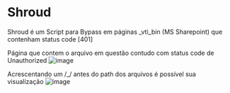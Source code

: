 # Shroud

Shroud é um Script para Bypass em páginas _vti_bin (MS Sharepoint) que contenham status code [401]

Página que contem o arquivo em questão contudo com status code de Unauthorized
![image](https://github.com/DhiLaurent/Shroud/assets/79476878/5bd98c52-3e84-47d2-8226-5e949f79b0cb)

Acrescentando um /_/ antes do path dos arquivos é possível sua visualização
![image](https://github.com/DhiLaurent/Shroud/assets/79476878/6fad610f-b088-4dba-b912-b46ab08615ff)

